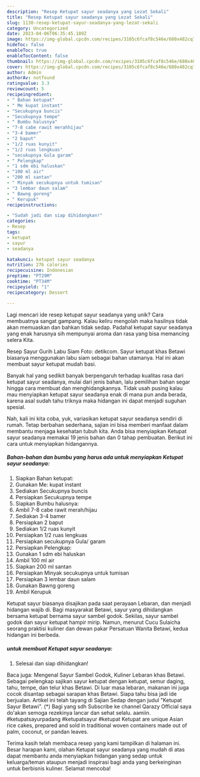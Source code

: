 ```yaml
---
description: "Resep Ketupat sayur seadanya yang Lezat Sekali"
title: "Resep Ketupat sayur seadanya yang Lezat Sekali"
slug: 1130-resep-ketupat-sayur-seadanya-yang-lezat-sekali
category: Uncategorized
date: 2023-04-06T06:35:45.109Z
image: https://img-global.cpcdn.com/recipes/3105c6fcaf8c546e/680x482cq70/ketupat-sayur-seadanya-foto-resep-utama.jpg
hideToc: false
enableToc: true
enableTocContent: false
thumbnail: https://img-global.cpcdn.com/recipes/3105c6fcaf8c546e/680x482cq70/ketupat-sayur-seadanya-foto-resep-utama.jpg
cover: https://img-global.cpcdn.com/recipes/3105c6fcaf8c546e/680x482cq70/ketupat-sayur-seadanya-foto-resep-utama.jpg
author: Admin
authorAv: notfound
ratingvalue: 3.3
reviewcount: 5
recipeingredient:
- " Bahan ketupat"
- " Me kupat instant"
- "Secukupnya buncis"
- "Secukupnya tempe"
- " Bumbu halusnya"
- "7-8 cabe rawit merahhijau"
- "3-4 bamer"
- "2 baput"
- "1/2 ruas kunyit"
- "1/2 ruas lengkuas"
- "secukupnya Gula garam"
- " Pelengkap"
- "1 sdm ebi haluskan"
- "100 ml air"
- "200 ml santan"
- " Minyak secukupnya untuk tumisan"
- "3 lembar daun salam"
- " Bawng goreng"
- " Kerupuk"
recipeinstructions:

- "Sudah jadi dan siap dihidangkan!"
categories:
- Resep
tags:
- ketupat
- sayur
- seadanya

katakunci: ketupat sayur seadanya 
nutrition: 276 calories
recipecuisine: Indonesian
preptime: "PT29M"
cooktime: "PT34M"
recipeyield: "1"
recipecategory: Dessert

---
```





Lagi mencari ide resep ketupat sayur seadanya yang unik? Cara membuatnya sangat gampang. Kalau keliru mengolah maka hasilnya tidak akan memuaskan dan bahkan tidak sedap. Padahal ketupat sayur seadanya yang enak harusnya sih mempunyai aroma dan rasa yang bisa memancing selera Kita.





Resep Sayur Gurih Labu Siam Foto: detikcom. Sayur ketupat khas Betawi biasanya menggunakan labu siam sebagai bahan utamanya. Hal ini akan membuat sayur ketupat mudah basi.

Banyak hal yang sedikit banyak berpengaruh terhadap kualitas rasa dari ketupat sayur seadanya, mulai dari jenis bahan, lalu pemilihan bahan segar hingga cara membuat dan menghidangkannya. Tidak usah pusing kalau mau menyiapkan ketupat sayur seadanya enak di mana pun anda berada, karena asal sudah tahu triknya maka hidangan ini dapat menjadi suguhan spesial.






Nah, kali ini kita coba, yuk, variasikan ketupat sayur seadanya sendiri di rumah. Tetap berbahan sederhana, sajian ini bisa memberi manfaat dalam membantu menjaga kesehatan tubuh kita. Anda bisa menyiapkan Ketupat sayur seadanya memakai 19 jenis bahan dan 0 tahap pembuatan. Berikut ini cara untuk menyiapkan hidangannya.

<!--inarticleads1-->

##### Bahan-bahan dan bumbu yang harus ada untuk menyiapkan Ketupat sayur seadanya:

1. Siapkan  Bahan ketupat:
1. Gunakan  Me: kupat instant
1. Sediakan Secukupnya buncis
1. Persiapkan Secukupnya tempe
1. Siapkan  Bumbu halusnya:
1. Ambil 7-8 cabe rawit merah/hijau
1. Sediakan 3-4 bamer
1. Persiapkan 2 baput
1. Sediakan 1/2 ruas kunyit
1. Persiapkan 1/2 ruas lengkuas
1. Persiapkan secukupnya Gula/ garam
1. Persiapkan  Pelengkap:
1. Gunakan 1 sdm ebi haluskan
1. Ambil 100 ml air
1. Siapkan 200 ml santan
1. Persiapkan  Minyak secukupnya untuk tumisan
1. Persiapkan 3 lembar daun salam
1. Gunakan  Bawng goreng
1. Ambil  Kerupuk


Ketupat sayur biasanya disajikan pada saat perayaan Lebaran, dan menjadi hidangan wajib di. Bagi masyarakat Betawi, sayur yang dihidangkan bersama ketupat bernama sayur sambel godok. Sekilas, sayur sambel godok dan sayur ketupat hampir mirip. Namun, menurut Cucu Sulaicha seorang praktisi kuliner dan dewan pakar Persatuan Wanita Betawi, kedua hidangan ini berbeda. 

<!--inarticleads2-->

#####  untuk membuat Ketupat sayur seadanya:


1. Selesai dan siap dihidangkan!

Baca juga: Mengenal Sayur Sambel Godok, Kuliner Lebaran khas Betawi. Sebagai pelengkap sajikan sayur ketupat dengan ketupat, semur daging, tahu, tempe, dan telur khas Betawi. Di luar masa lebaran, makanan ini juga cocok disantap sebagai sarapan khas Betawi. Siapa tahu bisa jadi ide berjualan. Artikel ini telah tayang di Sajian Sedap dengan judul &#34;Ketupat Sayur Betawi&#34;. (*) Bagi yang sdh Subscribe ke channel Qarazy Official saya do&#39;akan semoga rezekinya lancar dan sehat selalu. aamiin. #ketupatsayurpadang #ketupatsayur #ketupat Ketupat are unique Asian rice cakes, prepared and sold in traditional woven containers made out of palm, coconut, or pandan leaves. 

Terima kasih telah membaca resep yang kami tampilkan di halaman ini. Besar harapan kami, olahan Ketupat sayur seadanya yang mudah di atas dapat membantu anda menyiapkan hidangan yang sedap untuk keluarga/teman ataupun menjadi inspirasi bagi anda yang berkeinginan untuk berbisnis kuliner. Selamat mencoba!
